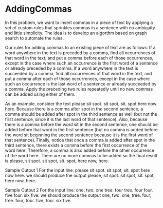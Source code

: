 # AddingCommas
In this problem, we want to insert commas in a piece of text by applying a set of custom rules that sprinkles commas in a sentence with no ambiguity and little simplicity. The idea is to develop an algorthm based on graph search to automate the rules.

Our rules for adding commas to an existing piece of text are as follows:
  If a word anywhere in the text is preceded by a comma, find all occurrences of that word in the text, and put a comma before each of those occurrences, except in the case where such an occurrence is the first word of a sentence or already preceded by a comma.
  If a word anywhere in the text is succeeded by a comma, find all occurrences of that word in the text, and put a comma after each of those occurrences, except in the case where such an occurrence is the last word of a sentence or already succeeded by a comma.
  Apply the preceding two rules repeatedly until no new commas can be added using either of them.

As an example, consider the text
  please sit spot. sit spot, sit. spot here now here.
Because there is a comma after spot in the second sentence, a comma should be added after spot in the third sentence as well (but not the first sentence, since it is the last word of that sentence). Also, because there is a comma before the word sit in the second sentence, one should be added before that word in the first sentence (but no comma is added before the word sit beginning the second sentence because it is the first word of that sentence). Finally, notice that once a comma is added after spot in the third sentence, there exists a comma before the first occurrence of the word here. Therefore, a comma is also added before the other occurrence of the word here. There are no more commas to be added so the final result is
  please, sit spot. sit spot, sit. spot, here now, here.

Sample Output 1
For the input line:
  please sit spot. sit spot, sit. spot here now here.
we should produce the output
  please, sit spot. sit spot, sit. spot, here now, here.

Sample Output 2
For the input line:
  one, two. one tree. four tree. four four. five four. six five.
we should produce the output
  one, two. one, tree. four, tree. four, four. five, four. six five.
